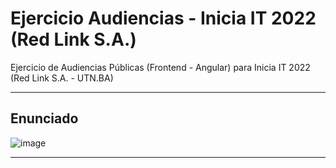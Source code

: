 # Ejercicio Audiencias - Inicia IT 2022 (Red Link S.A.)

Ejercicio de Audiencias Públicas (Frontend - Angular) para Inicia IT 2022 (Red Link S.A. - UTN.BA)

---

## Enunciado
![image](https://drive.google.com/uc?export=view&id=15125jZKCVSZCAeNB6oMRiKriMQjGnwxK)

---